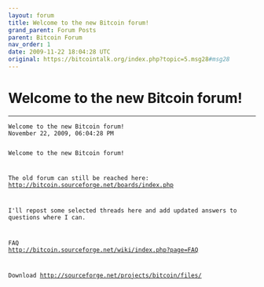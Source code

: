 ```yaml
---
layout: forum
title: Welcome to the new Bitcoin forum!
grand_parent: Forum Posts
parent: Bitcoin Forum
nav_order: 1
date: 2009-11-22 18:04:28 UTC
original: https://bitcointalk.org/index.php?topic=5.msg28#msg28
---
```


# Welcome to the new Bitcoin forum!

---

<div class="language-plaintext highlighter-rouge"><div class="highlight"><pre class="highlight"><code>Welcome to the new Bitcoin forum!
November 22, 2009, 06:04:28 PM

Welcome to the new Bitcoin forum!

The old forum can still be reached here:
<a href="http://bitcoin.sourceforge.net/boards/index.php">http://bitcoin.sourceforge.net/boards/index.php</a>

I'll repost some selected threads here and add updated answers to questions where I can.

FAQ
<a href="http://bitcoin.sourceforge.net/wiki/index.php?page=FAQ">http://bitcoin.sourceforge.net/wiki/index.php?page=FAQ</a>

Download
<a href="http://sourceforge.net/projects/bitcoin/files/">http://sourceforge.net/projects/bitcoin/files/</a></div></code></pre></div>
